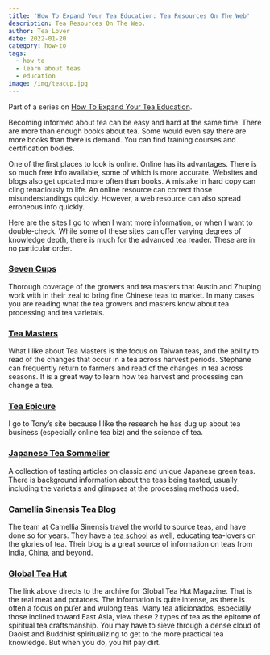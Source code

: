 ```yaml
---
title: 'How To Expand Your Tea Education: Tea Resources On The Web'
description: Tea Resources On The Web.
author: Tea Lover
date: 2022-01-20
category: how-to
tags:
  - how to
  - learn about teas
  - education
image: /img/teacup.jpg
---
```


Part of a series on [How To Expand Your Tea Education](https://web.archive.org/web/20210418232231/http://walkerteareview.com//tag/education/).

Becoming informed about tea can be easy and hard at the same time. There are more than enough books about tea. Some would even say there are more books than there is demand. You can find training courses and certification bodies.

One of the first places to look is online. Online has its advantages. There is so much free info available, some of which is more accurate. Websites and blogs also get updated more often than books. A mistake in hard copy can cling tenaciously to life. An online resource can correct those misunderstandings quickly. However, a web resource can also spread erroneous info quickly.

Here are the sites I go to when I want more information, or when I want to double-check. While some of these sites can offer varying degrees of knowledge depth, there is much for the advanced tea reader. These are in no particular order.

### **[Seven Cups](https://sevencups.com/tea-blog/)**

Thorough coverage of the growers and tea masters that Austin and Zhuping work with in their zeal to bring fine Chinese teas to market. In many cases you are reading what the tea growers and masters know about tea processing and tea varietals.

### **[Tea Masters](http://teamasters.blogspot.com/)**

What I like about Tea Masters is the focus on Taiwan teas, and the ability to read of the changes that occur in a tea across harvest periods. Stephane can frequently return to farmers and read of the changes in tea across seasons. It is a great way to learn how tea harvest and processing can change a tea.

### **[Tea Epicure](https://teaepicure.com/)**

I go to Tony’s site because I like the research he has dug up about tea business (especially online tea biz) and the science of tea.

### **[Japanese Tea Sommelier](https://japaneseteasommelier.wordpress.com/)**

A collection of tasting articles on classic and unique Japanese green teas. There is background information about the teas being tasted, usually including the varietals and glimpses at the processing methods used.

### **[Camellia Sinensis Tea Blog](https://camellia-sinensis.com/en/blog)**

The team at Camellia Sinensis travel the world to source teas, and have done so for years. They have a [tea school](https://camellia-sinensis.com/en/workshops) as well, educating tea-lovers on the glories of tea. Their blog is a great source of information on teas from India, China, and beyond.

### [Global Tea Hut](https://globalteahut.org/)

The link above directs to the archive for Global Tea Hut Magazine. That is the real meat and potatoes. The information is quite intense, as there is often a focus on pu’er and wulong teas. Many tea aficionados, especially those inclined toward East Asia, view these 2 types of tea as the epitome of spiritual tea craftsmanship. You may have to sieve through a dense cloud of Daoist and Buddhist spiritualizing to get to the more practical tea knowledge. But when you do, you hit pay dirt.

